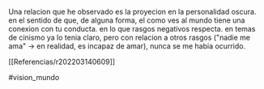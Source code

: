 Una relacion que he observado es la proyecion en la personalidad oscura. en el sentido de que, de alguna forma, el como ves al mundo tiene una conexion con tu conducta. en lo que rasgos negativos respecta. en temas de cinismo ya lo tenia claro, pero con relacion a otros rasgos ("nadie me ama" -> en realidad, es incapaz de amar), nunca se me habia ocurrido.

[[Referencias/r202203140609]]

#vision_mundo 
